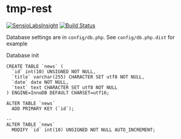 # tmp-rest

[![SensioLabsInsight](https://insight.sensiolabs.com/projects/ce754d5a-2cd4-4edc-a658-a47edbe1310c/big.png)](https://insight.sensiolabs.com/projects/ce754d5a-2cd4-4edc-a658-a47edbe1310c)
[![Build Status](https://travis-ci.org/angelk/tmp-rest.svg?branch=master)](https://travis-ci.org/angelk/tmp-rest)

Database settings are in `config/db.php`. See `config/db.php.dist` for example

Database init
```
CREATE TABLE `news` (
  `id` int(10) UNSIGNED NOT NULL,
  `title` varchar(255) CHARACTER SET utf8 NOT NULL,
  `date` date NOT NULL,
  `text` text CHARACTER SET utf8 NOT NULL
) ENGINE=InnoDB DEFAULT CHARSET=utf16;

ALTER TABLE `news`
  ADD PRIMARY KEY (`id`);

--
ALTER TABLE `news`
  MODIFY `id` int(10) UNSIGNED NOT NULL AUTO_INCREMENT;
```
